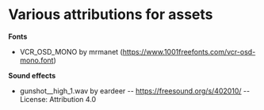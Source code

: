 # Various attributions for assets

**Fonts**

- VCR_OSD_MONO by mrmanet (https://www.1001freefonts.com/vcr-osd-mono.font)

**Sound effects**

- gunshot__high_1.wav by eardeer -- https://freesound.org/s/402010/ -- License: Attribution 4.0
